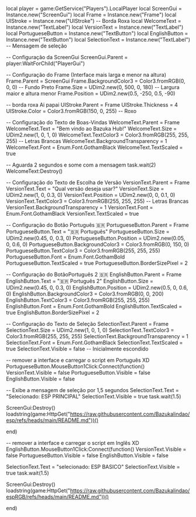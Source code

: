 local player = game:GetService("Players").LocalPlayer
local ScreenGui = Instance.new("ScreenGui")
local Frame = Instance.new("Frame")
local UIStroke = Instance.new("UIStroke") -- Borda Roxa
local WelcomeText = Instance.new("TextLabel")
local VersionText = Instance.new("TextLabel")
local PortugueseButton = Instance.new("TextButton")
local EnglishButton = Instance.new("TextButton")
local SelectionText = Instance.new("TextLabel") -- Mensagem de seleção

-- Configuração da ScreenGui
ScreenGui.Parent = player:WaitForChild("PlayerGui")

-- Configuração do Frame (Interface mais larga e menor na altura)
Frame.Parent = ScreenGui
Frame.BackgroundColor3 = Color3.fromRGB(0, 0, 0) -- Fundo Preto
Frame.Size = UDim2.new(0, 500, 0, 180) -- Largura maior e altura menor
Frame.Position = UDim2.new(0.5, -250, 0.5, -90)

-- borda roxa Ai papai
UIStroke.Parent = Frame
UIStroke.Thickness = 4
UIStroke.Color = Color3.fromRGB(150, 0, 255) -- Roxo

-- Configuração do Texto de Boas-Vindas
WelcomeText.Parent = Frame
WelcomeText.Text = "Bem vindo ao Bazuka Hub!"
WelcomeText.Size = UDim2.new(1, 0, 1, 0)
WelcomeText.TextColor3 = Color3.fromRGB(255, 255, 255) -- Letras Brancas
WelcomeText.BackgroundTransparency = 1
WelcomeText.Font = Enum.Font.GothamBlack
WelcomeText.TextScaled = true

-- Aguarda 2 segundos e some com a mensagem
task.wait(2)
WelcomeText:Destroy()

-- Configuração do Texto de Escolha de Versão
VersionText.Parent = Frame
VersionText.Text = "Qual versão deseja usar?"
VersionText.Size = UDim2.new(1, 0, 0.3, 0)
VersionText.Position = UDim2.new(0, 0, 0.1, 0)
VersionText.TextColor3 = Color3.fromRGB(255, 255, 255) -- Letras Brancas
VersionText.BackgroundTransparency = 1
VersionText.Font = Enum.Font.GothamBlack
VersionText.TextScaled = true

-- Configuração do Botão Português 🇧🇷
PortugueseButton.Parent = Frame
PortugueseButton.Text = "🇧🇷 Português"
PortugueseButton.Size = UDim2.new(0.45, 0, 0.3, 0)
PortugueseButton.Position = UDim2.new(0.05, 0, 0.6, 0)
PortugueseButton.BackgroundColor3 = Color3.fromRGB(0, 150, 0)
PortugueseButton.TextColor3 = Color3.fromRGB(255, 255, 255)
PortugueseButton.Font = Enum.Font.GothamBold
PortugueseButton.TextScaled = true
PortugueseButton.BorderSizePixel = 2

-- Configuração do BotãoPortuguês 2 🇧🇷
EnglishButton.Parent = Frame
EnglishButton.Text = "🇧🇷 Português 2"
EnglishButton.Size = UDim2.new(0.45, 0, 0.3, 0)
EnglishButton.Position = UDim2.new(0.5, 0, 0.6, 0)
EnglishButton.BackgroundColor3 = Color3.fromRGB(0, 0, 200)
EnglishButton.TextColor3 = Color3.fromRGB(255, 255, 255)
EnglishButton.Font = Enum.Font.GothamBold
EnglishButton.TextScaled = true
EnglishButton.BorderSizePixel = 2

-- Configuração do Texto de Seleção
SelectionText.Parent = Frame
SelectionText.Size = UDim2.new(1, 0, 1, 0)
SelectionText.TextColor3 = Color3.fromRGB(255, 255, 255)
SelectionText.BackgroundTransparency = 1
SelectionText.Font = Enum.Font.GothamBlack
SelectionText.TextScaled = true
SelectionText.Visible = false -- Inicialmente escondido

-- remover a interface e carregar o script em Português XD
PortugueseButton.MouseButton1Click:Connect(function()
VersionText.Visible = false
PortugueseButton.Visible = false
EnglishButton.Visible = false

-- Exibe a mensagem de seleção por 1,5 segundos
SelectionText.Text = "Selecionado: ESP PRINCIPAL"
SelectionText.Visible = true
task.wait(1.5)

ScreenGui:Destroy()
loadstring(game:HttpGet("https://raw.githubusercontent.com/Bazukalindao/esp/refs/heads/main/README.md"))()

end)

-- remover a interface e carregar o script em Inglês XD
EnglishButton.MouseButton1Click:Connect(function()
VersionText.Visible = false
PortugueseButton.Visible = false
EnglishButton.Visible = false

SelectionText.Text = "selecionado: ESP BASICO"
SelectionText.Visible = true
task.wait(1.5)

ScreenGui:Destroy()
loadstring(game:HttpGet("https://raw.githubusercontent.com/Bazukalindao/espRGB/refs/heads/main/README.md"))()

end)

